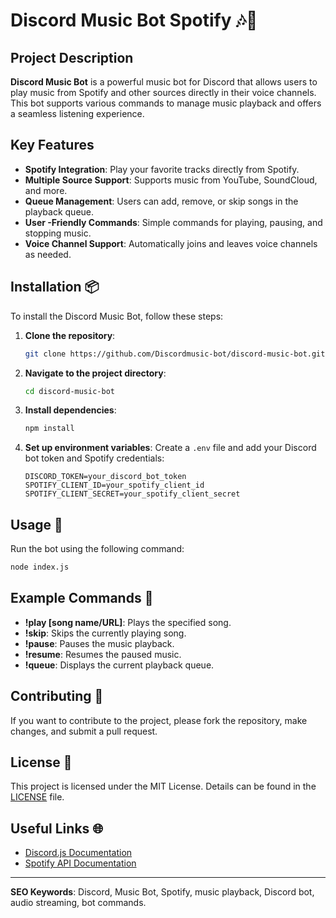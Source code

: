 # Discord Music Bot Spotify 🎶🎤

## Project Description
**Discord Music Bot** is a powerful music bot for Discord that allows users to play music from Spotify and other sources directly in their voice channels. This bot supports various commands to manage music playback and offers a seamless listening experience.

## Key Features
- **Spotify Integration**: Play your favorite tracks directly from Spotify.
- **Multiple Source Support**: Supports music from YouTube, SoundCloud, and more.
- **Queue Management**: Users can add, remove, or skip songs in the playback queue.
- **User -Friendly Commands**: Simple commands for playing, pausing, and stopping music.
- **Voice Channel Support**: Automatically joins and leaves voice channels as needed.

## Installation 📦
To install the Discord Music Bot, follow these steps:

1. **Clone the repository**:
   ```bash
   git clone https://github.com/Discordmusic-bot/discord-music-bot.git
   ```

2. **Navigate to the project directory**:
   ```bash
   cd discord-music-bot
   ```

3. **Install dependencies**:
   ```bash
   npm install
   ```

4. **Set up environment variables**:
   Create a `.env` file and add your Discord bot token and Spotify credentials:
   ```plaintext
   DISCORD_TOKEN=your_discord_bot_token
   SPOTIFY_CLIENT_ID=your_spotify_client_id
   SPOTIFY_CLIENT_SECRET=your_spotify_client_secret
   ```

## Usage 🚀
Run the bot using the following command:
```bash
node index.js
```

## Example Commands 📜
- **!play [song name/URL]**: Plays the specified song.
- **!skip**: Skips the currently playing song.
- **!pause**: Pauses the music playback.
- **!resume**: Resumes the paused music.
- **!queue**: Displays the current playback queue.

## Contributing 🤝
If you want to contribute to the project, please fork the repository, make changes, and submit a pull request.

## License 📄
This project is licensed under the MIT License. Details can be found in the [LICENSE](LICENSE) file.

## Useful Links 🌐
- [Discord.js Documentation](https://discord.js.org/#/)
- [Spotify API Documentation](https://developer.spotify.com/documentation/web-api/)

---

**SEO Keywords**: Discord, Music Bot, Spotify, music playback, Discord bot, audio streaming, bot commands.
